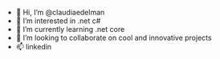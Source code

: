 - 👋 Hi, I’m @claudiaedelman
- 👀 I’m interested in .net c# 
- 🌱 I’m currently learning .net core
- 💞️ I’m looking to collaborate on cool and innovative projects
- 📫 linkedin 

<!---
claudiaedelman/claudiaedelman is a ✨ special ✨ repository because its `README.md` (this file) appears on your GitHub profile.
You can click the Preview link to take a look at your changes.
--->
